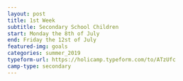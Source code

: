 ```yaml
---
layout: post
title: 1st Week
subtitle: Secondary School Children
start: Monday the 8th of July
end: Friday the 12st of July
featured-img: goals
categories: summer_2019
typeform-url: https://holicamp.typeform.com/to/ATzUfc
camp-type: secondary
---
```

